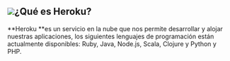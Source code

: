 ## ![](/assets/Heroku.png)¿Qué es Heroku?

**Heroku **es un servicio en la nube que nos permite desarrollar y alojar nuestras aplicaciones, los siguientes lenguajes de programación están actualmente disponibles: Ruby, Java, Node.js, Scala, Clojure y Python y PHP.





